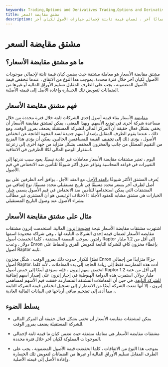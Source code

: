 ```yaml
---
keywords: Trading,Options and Derivatives Trading,Options and Derivatives
title: مشتق مقايضة السعر
description: بموجب مشتقات مقايضة الأسعار ، يسلم كيان ما مخزونًا ، أو ضمانًا آخر ، لضمان قيمة ثابتة لإجمالي حيازات الأصول لكيان آخر.
---
```


# مشتق مقايضة السعر
## ما هو مشتق مقايضة الأسعار؟

مشتق مقايضة الأسعار هو معاملة مشتقة حيث يضمن كيان قيمة ثابتة لإجمالي موجودات الأصول لكيان آخر خلال فترة محددة. بموجب هذا النوع من الاتفاق ، عندما تنخفض قيمة الأصول المضمونة ، يجب على الطرف المقابل تسليم الأوراق المالية أو غيرها من الضمانات لتعويض تلك الخسارة وإعادة الأصل إلى قيمته الأصلية.

## فهم مشتق مقايضة الأسعار

[مقايضة](/swap) الأسعار بقاء قيمة أصول إحدى الشركات ثابتة خلال فترة محددة من خلال مساعدة شركة أخرى في توزيع الأسهم. وبهذا المعنى ، يمكن لمشتق مقايضة الأسعار أن يخفي بشكل فعال حقيقة أن المركز المالي للشركة المستقبلة يضعف بمرور الوقت. ومع ذلك ، عندما يقوم الطرف المقابل بإصدار أسهم جديدة لسد الفجوة الناتجة عن انخفاض الأصول ، يؤدي ذلك إلى [تخفيف](/dilution) القيمة للمساهمين الحاليين. يمكن أن يؤدي هذا المزيج من التقييم المضلل من جانب والمخزون المخفف بشكل متزايد من جهة أخرى إلى زعزعة استقرار الوضع المالي لكلا الطرفين في الاتفاقية.

اليوم ، تعتبر مشتقات مقايضة الأسعار معاملات غير عادية نسبيًا. يعود سبب ندرتها إلى التغييرات في قواعد المحاسبة وتوافر طرق أكثر شيوعًا للتأمين ضد الانخفاض في قيم الأصول.

يُعرف المشتق الأكثر شيوعًا [بالعقد الآجل](/futures). مع العقد الآجل ، يوافق أحد الطرفين على بيع أصل لطرف آخر بسعر محدد مسبقًا في تاريخ مستقبلي محدد مسبقًا. نوع إضافي من المشتقات التي يمكن استخدامها للتأمين ضد الانخفاض في قيم الأصول يسمى [خيار](/option). الخيارات هي مشتق مشابه للعقود الآجلة ؛ الاختلاف الرئيسي هو أن المشتري غير مطالب بشراء الأصول عند وصول التاريخ المستقبلي.

## مثال على مشتق مقايضة الأسعار

اشتهرت مشتقات مقايضة الأسعار نتيجة [فضيحة إنرون](/enron) المالية. استخدمت إنرون مشتقات مقايضة الأسعار لضمان قيمة إحدى الشركات التابعة لها ، وهي شراكة محدودة اسمها رابتور. بموجب الصفقة المشتقة ، كلما انخفضت أصول Raptor إلى أقل من 1.2 مليار دولار ، وعدت Enron بإعطاء مخزون كافٍ للشركة التابعة لتعويض الفرق والحفاظ على أصول Raptor ثابتة.

نظرًا لتكرار حدوث ذلك بمرور الوقت ، شكّل مخزون Enron جزءًا متزايدًا من إجمالي أصول Raptor. أدت هذه الممارسة فقط إلى زيادة الحاجة إلى بدء المعاملات ، لأنه كلما انخفض سهم إنرون ، فإنه سيؤدي أيضًا إلى خفض أصول Raptor إلى أقل من عتبة 1.2 مليار دولار. استمرت هذه الدوامة الهبوطية في إجبار إنرون على إصدار أسهم إضافية [للشركة التابعة](/subsidiary). في حين أن المعاملات المشتقة المتسارعة خففت قيم الأسهم لمساهمي إنرون ، إلا أنها منعت الشركة أيضًا من الاضطرار إلى تسجيل انخفاض قيمة الشركة التابعة ، مما أدى إلى تضخيم صافي أرباحها في البيانات المالية العادية.

## يسلط الضوء

- يمكن لمشتقات مقايضة الأسعار أن تخفي بشكل فعال حقيقة أن المركز المالي للشركة المستقبلة يضعف بمرور الوقت.

- مشتقات مقايضة الأسعار هي معاملة مشتقة حيث تضمن كيان ما قيمة ثابتة لإجمالي الموجودات المملوكة لكيان آخر خلال فترة محددة.

- بموجب هذا النوع من الاتفاقات ، كلما انخفضت قيمة الأصول المضمونة ، يجب على الطرف المقابل تسليم الأوراق المالية أو غيرها من الضمانات لتعويض تلك الخسارة وإعادة الأصل إلى قيمته الأصلية.

